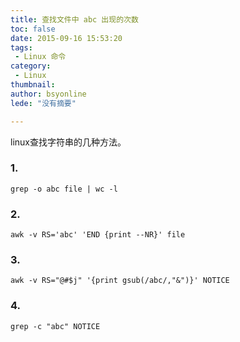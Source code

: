 ```yaml
---
title: 查找文件中 abc 出现的次数
toc: false
date: 2015-09-16 15:53:20
tags:
 - Linux 命令
category: 
 - Linux
thumbnail: 
author: bsyonline
lede: "没有摘要"

---
```


linux查找字符串的几种方法。

### 1.
```
grep -o abc file | wc -l
```
### 2.
```
awk -v RS='abc' 'END {print --NR}' file
```
### 3.
```
awk -v RS="@#$j" '{print gsub(/abc/,"&")}' NOTICE
```
### 4.
```
grep -c "abc" NOTICE
```

